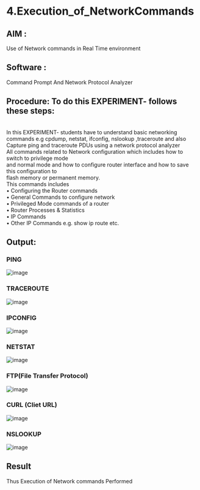 # 4.Execution_of_NetworkCommands
## AIM :
Use of Network commands in Real Time environment
## Software : 
Command Prompt And Network Protocol Analyzer
## Procedure: To do this EXPERIMENT- follows these steps:
<BR>
In this EXPERIMENT- students have to understand basic networking commands e.g cpdump, netstat, ifconfig, nslookup ,traceroute and also Capture ping and traceroute PDUs using a network protocol analyzer 
<BR>
All commands related to Network configuration which includes how to switch to privilege mode
<BR>
and normal mode and how to configure router interface and how to save this configuration to
<BR>
flash memory or permanent memory.
<BR>
This commands includes
<BR>
• Configuring the Router commands
<BR>
• General Commands to configure network
<BR>
• Privileged Mode commands of a router 
<BR>
• Router Processes & Statistics
<BR>
• IP Commands
<BR>
• Other IP Commands e.g. show ip route etc.
<BR>

## Output:

### PING
![image](https://github.com/Loknaath-sec/4.Execution_of_NetworkCommends/assets/145742558/d8276292-35da-4bd5-a8d9-52332980b3dc)

### TRACEROUTE
![image](https://github.com/Loknaath-sec/4.Execution_of_NetworkCommends/assets/145742558/fe3db645-897f-45aa-ac6a-7eefa6417e93)

### IPCONFIG
![image](https://github.com/Loknaath-sec/4.Execution_of_NetworkCommends/assets/145742558/c3bfc4e4-a328-46f7-9c70-34f3a932b447)

### NETSTAT
![image](https://github.com/Loknaath-sec/4.Execution_of_NetworkCommends/assets/145742558/9974ce6b-9057-48c6-bac3-cf9a82f70deb)

### FTP(File Transfer Protocol)
![image](https://github.com/Loknaath-sec/4.Execution_of_NetworkCommends/assets/145742558/93869bcd-aafd-401f-9289-e43d2d193ddb)

### CURL (Cliet URL)
![image](https://github.com/Loknaath-sec/4.Execution_of_NetworkCommends/assets/145742558/b042a360-e2d2-4951-b413-0ae68007e35b)

### NSLOOKUP
![image](https://github.com/Loknaath-sec/4.Execution_of_NetworkCommends/assets/145742558/3bf91774-1004-4ebc-b0ad-adc5869b0318)



## Result
Thus Execution of Network commands Performed 

